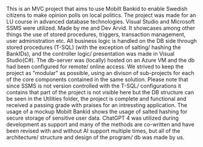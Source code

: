 This is an MVC project that aims to use Mobilt Bankid to enable Swedish citizens to make opinion polls on local politics. The project was made for an LU course in advanced database technologies. Visual Studio and Microsoft SSMS were utilized. Made by me and Dev Arvid. It showcases among other things the use of stored procedures, triggers, transaction management, user administration etc. All business logic is handled on the DB side through stored procedures (T-SQL) (with the exception of salting/ hashing the BankIDs), and the controller logic/ presentation was made in Visual Studio(C#). The db-server was (locally) hosted on an Azure VM and the db had been configured for remote/ online access. We strived to keep the project as "modular" as possible, using an divison of sub-projects for each of the core components contained in the same solution. Please note that since SSMS is not version controlled with the T-SQL/ configurations it contains that part of the project is not visible here but the DB structure can be seen in the Utilities folder, the project is complete and functional and received a passing grade with praises for an intressting application.
The usage of a mockup Mobilt Bankid shows the usage of salted hashing for secure storage of sensitive user data. ChatGPT 4 was utilized during development as support and many of the methods are co-written and have been revised with and without AI support multiple times, but all of the architecture/ structure and design of the program/ db was made by us.
